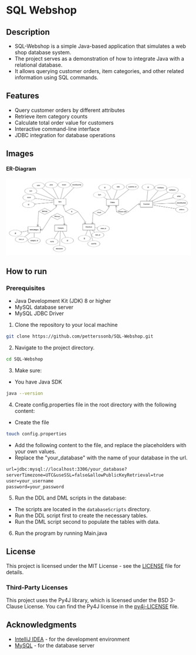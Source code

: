 # SQL Webshop

## Description

 - SQL-Webshop is a simple Java-based application that simulates a web shop database system. 
 - The project serves as a demonstration of how to integrate Java with a relational database.
 - It allows querying customer orders, item categories, and other related information using SQL commands.

## Features
 - Query customer orders by different attributes
 - Retrieve item category counts
 - Calculate total order value for customers
 - Interactive command-line interface
 - JDBC integration for database operations


## Images

#### ER-Diagram
![](images/ER-diagram.png)


## How to run

### Prerequisites
 - Java Development Kit (JDK) 8 or higher
 - MySQL database server
 - MySQL JDBC Driver

1. Clone the repository to your local machine

```bash
git clone https://github.com/petterssonb/SQL-Webshop.git
```

2. Navigate to the project directory.

```bash
cd SQL-Webshop
```
3. Make sure:
- You have Java SDK

```bash
java --version
```

4. Create config.properties file in the root directory with the following content:

 - Create the file
```bash
touch config.properties
```
 - Add the following content to the file, and replace the placeholders with your own values.
 - Replace the "your_database" with the name of your database in the url.
```properties
url=jdbc:mysql://localhost:3306/your_database?serverTimezone=UTC&useSSL=false&allowPublicKeyRetrieval=true
user=your_username
password=your_password
```

5. Run the DDL and DML scripts in the database:
 - The scripts are located in the `databaseScripts` directory.
 - Run the DDL script first to create the necessary tables.
 - Run the DML script second to populate the tables with data.

6. Run the program by running Main.java


## License

This project is licensed under the MIT License - see the [LICENSE](LICENSE) file for details.

### Third-Party Licenses

This project uses the Py4J library, which is licensed under the BSD 3-Clause License. 
You can find the Py4J license in the [py4j-LICENSE](py4j-LICENSE) file.


## Acknowledgments
- [IntelliJ IDEA](https://www.jetbrains.com/idea/) - for the development environment
- [MySQL](https://www.mysql.com/) - for the database server